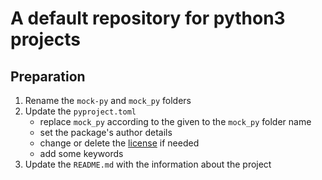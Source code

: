 # A default repository for python3 projects

## Preparation

1. Rename the `mock-py` and `mock_py` folders
2. Update the `pyproject.toml`
    - replace `mock_py` according to the given to the `mock_py` folder name
    - set the package's author details
    - change or delete the [license](https://choosealicense.com/) if needed
    - add some keywords
3. Update the `README.md` with the information about the project
